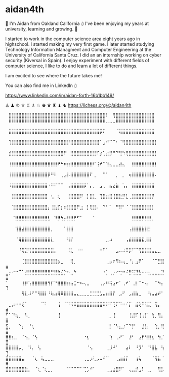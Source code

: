 # aidan4th
👋 I'm Aidan from Oakland California :) I've been enjoying my years at university, learning and growing. 👋

I started to work in the computer science area eight years ago in highschool. I started making my very first game. I later started studying Technology Information Managment and Computer Engineering at the University of California Santa Cruz. I did an an internship working on cyber security (Kiversal in Spain). I enjoy experiment with different fields of computer science, I like to do and learn a lot of different things.

I am excited to see where the future takes me!

You can also find me in LinkedIn :)
 
https://www.linkedin.com/in/aidan-forth-16b1bb149/

♙ ♟ ♔ ♕ ♖ ♗ ♘ ♚ ♛ ♜ ♝ ♞
https://lichess.org/@/aidan4th

⠀⣿⣿⣿⣿⣿⣿⣿⣿⣿⣿⣿⣿⣿⣿⣿⣿⣿⣿⣿⣿⣿⣿⣿⣿⣿⣿⣿⣿⣿⣿⠇⠀⢻⣿⣿⣿⣿⣿⣿⣿⣿⣿⣿⣿⣿⠀
⠀⣿⣿⣿⣿⣿⣿⣿⣿⣿⣿⣿⣿⣿⣿⣿⣿⣿⣿⣿⣿⣿⣿⣿⣿⣿⣿⣿⣿⣿⣿⣀⣀⣀⣿⣿⣿⣿⣿⣿⣿⣿⣿⣿⣿⣿⠀⠀⠀⠀
⠀⣿⣿⣿⣿⣿⣿⣿⣿⣿⣿⣿⣿⣿⣿⣿⣿⣿⣿⣿⣿⣿⣿⣿⣿⣿⣿⣿⣿⡿⠏⠀⠀⠀⠈⢿⣿⣿⣿⣿⣿⣿⣿⣿⣿⣿⠀⠀⠀⠀
⠀⢹⣿⣿⣿⣿⣿⣿⣿⣿⣿⣿⣿⣿⣿⣿⣿⣿⣿⡟⣿⣿⣿⣿⣿⣿⣿⣿⣿⠁⣠⠚⠉⠉⠂⠈⢻⣿⣿⣿⣿⣿⣿⣿⣿⣿⡇⠀⠀⠀
⠀⣾⣿⣿⣿⣿⣿⣿⣿⣿⣿⣿⣿⣿⣿⣿⣿⣿⠟⠀⣿⣿⣿⣿⣿⣿⣿⣿⠏⡴⢁⣴⡿⠛⠙⢻⠳⢿⣿⣿⣿⣿⣿⣿⣿⣿⡇⠀⠀⠀
⠀⢸⣿⣿⣿⣿⣿⣿⣿⣿⣿⣿⣿⣿⣿⣿⠟⠓⠶⣶⣿⣿⣿⣿⣿⣿⣿⠏⢨⠞⠉⢹⣄⣀⣀⣼⣄⠀⠀⣿⣿⣿⣿⣿⣿⣿⡇⠀⠀⠀
⠀⢸⣿⣿⣿⣿⣿⣿⣿⣿⣿⣿⣿⡿⠛⠇⠀⢀⣠⡧⣿⣿⣿⣿⣿⣿⠏⢀⠀⠀⠉⠁⠀⠀⡀⠀⡀⠀⢶⣿⣿⣿⣿⣿⣿⣿⠄⠀⠀⠀
⠀⠸⣿⣿⣿⣿⣿⣿⣿⣿⣿⣿⣿⠐⠛⠋⠉⠉⠀⢠⣿⣿⣿⣿⡿⠁⡄⡀⠀⣠⢀⠀⣦⣔⣷⠀⢡⡄⠀⣿⣿⣿⣿⣿⣿⣿⠀⠀⠀⠀
⠀⠀⣿⣿⣿⣿⣿⣿⣿⣿⣿⣿⣿⠀⢢⠀⢆⠀⠀⢸⣿⣿⣿⠟⠀⡇⣿⣇⠀⢹⣿⣶⣿⢸⣿⣗⡛⣇⢀⣿⣿⣿⣿⣿⣿⡟⠀⠀⠀⠀
⠀⠀⢹⣿⣿⣿⣿⣿⣿⣿⣿⣿⣿⡄⢸⣧⡏⡆⠶⣿⣿⣿⠟⣰⠀⡇⢿⣿⠄⠀⠙⠃⠁⠀⠛⠿⠃⠈⠈⣿⣿⣿⣿⣿⣿⡇⠀⠀⠀⠀
⠀⠀⠈⣿⣿⣿⣿⣿⣿⣿⣿⣿⣿⣇⠀⠹⡿⢳⡤⣿⣿⡟⠋⠁⠀⠀⠀⠁⠀⠀⠀⠀⠀⠀⠀⠀⠀⠀⠀⣿⣿⣿⡿⣿⣿⡀⠀⠀⠀⠀
⠀⠀⠀⢹⣿⣼⣿⣿⣿⣿⣿⣿⣿⣿⡀⠀⠀⠀⠁⣿⣿⠀⠀⠀⠀⠀⠀⠀⠀⠀⠀⠀⠀⠀⠀⠀⠀⠀⢠⣿⣿⣿⣷⣿⡃⠀⠀⠀⠀⠀
⠀⠀⠀⠈⢿⣿⣿⣿⣿⣿⣿⣿⣿⣿⣇⠀⠀⠀⠀⢻⡏⠀⠀⠀⠀⠀⠀⠀⠀⠀⠀⣀⠴⠀⠀⠀⠀⢠⣾⣿⣿⣿⣯⣸⣿⠀⠀⠀⠀⠀
⠀⠀⠀⠀⠘⢿⣝⢻⣿⣿⣿⣿⣿⣿⣿⡄⠀⠀⠀⠸⣇⠀⠐⠒⠀⠀⠀⠀⠀⠒⠋⠁⠀⠀⣠⠤⠴⠿⡿⠋⠉⢻⣿⣿⣿⣤⣄⣀⠀⠀
⠀⠀⠀⠀⠀⢈⣿⣿⣿⣿⣿⣿⣿⣿⣿⣿⡦⣀⠀⠀⢿⡀⠀⠀⠀⠀⠀⠀⠀⠀⠀⢀⡤⠖⠻⠦⢤⣀⠘⡄⣠⠟⠁⠀⠀⠈⠉⣛⣿⣶
⣀⡤⠔⠒⠉⠁⣼⣿⣿⣿⣿⣿⣿⣿⣛⣿⣷⣌⡑⠦⣀⠳⠀⠀⠀⠀⠀⠀⠀⠀⠰⡁⢀⡠⠔⢒⠶⠬⣿⢭⣹⣧⠤⠤⣄⣀⣀⣀⣹⣿
⠁⠀⠀⠀⠀⢸⡿⢡⣿⣿⣿⣿⣿⢻⡏⠙⣿⣿⣿⣶⣤⣉⠒⠦⢄⣀⠀⠀⠀⢀⡠⠿⢭⣠⠖⠁⢀⠞⠁⢀⡇⠉⠒⢤⠀⠀⠉⠳⡄⠹
⠀⠀⠀⠀⠀⢻⣇⠼⠋⠉⢻⣿⡇⠘⢷⣴⢿⠿⣿⣿⣿⣤⣄⣀⣀⣀⣉⣉⣉⣡⣤⣶⣿⡏⠀⣠⠋⠀⣠⣾⣷⣀⠀⠀⢳⣤⣴⠞⠁⠀
⠀⣀⡴⠒⠒⢞⠁⠀⠀⠀⠀⠉⠃⠀⠀⠀⢸⠀⠈⠙⠻⠿⣿⣿⣿⣿⣿⣿⣿⣿⠿⠟⠋⢙⠏⠙⠒⠊⡏⠀⣾⢗⠛⢻⣍⠀⢻⡄⠀⣾
⠋⠁⠙⢦⡀⠀⠣⡀⠀⠀⠀⠀⠀⠀⠀⠀⢸⠀⠀⠀⠀⠀⠀⠀⠀⠀⠀⠀⠀⠀⠀⠀⡀⢸⠀⠀⠀⠀⢸⣼⠏⢸⢠⡏⠀⢳⡀⢻⡄⣿
⣯⡀⠀⠀⠑⡄⠀⠘⢆⠀⠀⠀⠀⠀⠀⠀⠀⠀⠀⠀⠀⠀⠀⠀⠀⠀⠀⠀⠀⠀⠀⠀⡇⠈⠣⣄⡰⠉⠙⡟⠀⠀⣸⣧⠀⠀⢱⡀⢿⣿
⣿⣿⣆⡀⠀⠈⢢⡀⠈⢣⠀⠀⠀⠀⠀⠀⠀⠀⠀⠀⠀⠀⠀⠀⠐⣆⠀⠀⠀⠀⠀⠀⢱⠀⢀⠜⠁⠀⣸⠃⠀⣠⡟⢻⣿⣆⠀⢳⡈⣿
⣿⣿⣿⣿⡤⡀⠀⠹⡄⠀⢣⠀⠀⠀⠀⠀⠀⠀⠀⠀⠀⠀⠀⠀⠀⠈⢢⠀⠀⠀⠀⢀⡸⠚⠁⠀⠀⣴⠇⠀⠘⡹⠁⠀⠙⣿⣧⠀⢳⢹
⣿⣿⣿⣿⣿⣤⠀⠀⠈⢆⠀⢧⣀⣀⣀⠀⠀⠀⠀⠀⠀⠀⠀⠀⢀⣀⡰⢃⡠⠤⠚⠉⠀⠀⢀⣴⣾⡏⠀⠀⢰⢧⠀⠀⠀⠈⢻⣧⠈⢿
⣿⣿⣿⣿⣿⣿⣷⡄⠀⠈⢆⠈⢆⣀⡀⠀⠀⠀⠀⠉⠉⠉⠉⠁⢉⡡⠚⠁⠀⠀⠀⢀⣠⣴⣿⠟⠁⠀⢤⣤⡞⣠⠇⠀⣀⠀⠀⢻⡧⠀
